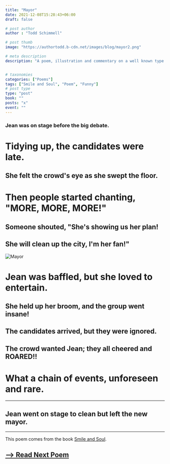 ```yaml
---
title: "Mayor"
date: 2021-12-08T15:28:43+06:00
draft: false

# post author
author : "Todd Schimmell"

# post thumb
image: "https://authortodd.b-cdn.net/images/blog/mayor2.png"

# meta description
description: "A poem, illustration and commentary on a well known type of person."


# taxonomies
categories: ["Poems"]
tags: ["Smile and Soul", "Poem", "Funny"]
# post type
type: "post"
book: ""
posts: "x"
event: ""
---
```


### Jean was on stage before the big debate.

# Tidying up, the candidates were late.

## She felt the crowd's eye as she swept the floor.

# Then people started chanting, "MORE, MORE, MORE!"

## Someone shouted, "She's showing us her plan!

## She will clean up the city, I'm her fan!"

![Mayor](https://authortodd.b-cdn.net/images/blog/mayor2.png)

# Jean was baffled, but she loved to entertain.

## She held up her broom, and the group went insane!

## The candidates arrived, but they were ignored.

## The crowd wanted Jean; they all cheered and ROARED!!

# What a chain of events, unforeseen and rare.

---

## Jean went on stage to clean but left the new mayor.

---

This poem comes from the book [Smile and Soul](/blog/smile-and-soul).

## [--> Read Next Poem](/blog/llama-be)
